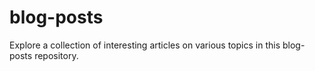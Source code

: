 # blog-posts
Explore a collection of interesting articles on various topics in this blog-posts repository.
